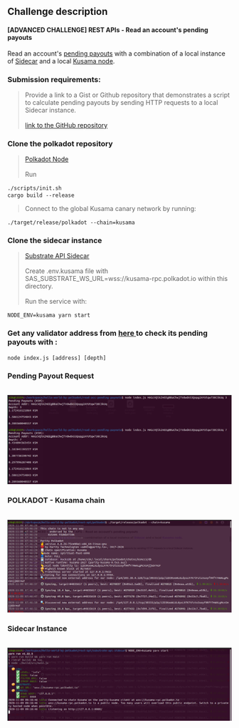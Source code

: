 ## Challenge description
####  [ADVANCED CHALLENGE] REST APIs - Read an account's pending payouts
Read an account's <a href="https://github.com/paritytech/substrate-api-sidecar/blob/master/src/controllers/accounts/AccountsStakingPayoutsController.ts">pending payouts</a> with a combination of a local instance of <a href="https://github.com/paritytech/substrate-api-sidecar">Sidecar</a> and a local <a href="https://github.com/paritytech/polkadot">Kusama node</a>.
### Submission requirements:
 > Provide a link to a Gist or Github repository that demonstrates a script to calculate pending payouts by sending HTTP requests to a local Sidecar instance.</a><br/><br/>
 > [link to the GitHub repository](https://github.com/s5k0651/hello-world-by-polkadot/blob/master/read-acc-pending-payouts/index.js)</br>

### Clone the polkadot repository
 > [Polkadot Node](https://github.com/paritytech/polkadot)</br></br>
 > Run
``` 
./scripts/init.sh
cargo build --release
```
 > Connect to the global Kusama canary network by running:
```
./target/release/polkadot --chain=kusama
```
### Clone the sidecar instance
 > [Substrate API Sidecar](https://github.com/paritytech/substrate-api-sidecar.git)</br></br>
 > Create .env.kusama file with SAS_SUBSTRATE_WS_URL=wss://kusama-rpc.polkadot.io within this directory.</br></br>
 > Run the service with:
```
NODE_ENV=kusama yarn start
```
### Get any validator address from <a href="https://kusama.subscan.io/validator/"> here </a> to check its pending payouts with :
```
node index.js [address] [depth]
```
### Pending Payout Request
<br/>![request](request.png)
### POLKADOT - Kusama chain
<br/>![kusama_node](kusama_node.png)
### Sidecar Instance
<br/>![sidecar_instance](sidecar_instance.png)
